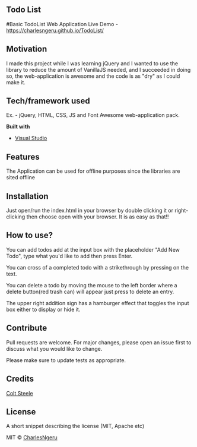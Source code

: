 ## Todo List
#Basic TodoList Web Application
Live Demo - https://charlesngeru.github.io/TodoList/

## Motivation
I made this project while I was learning jQuery and I wanted to use the library to reduce the amount of VanillaJS needed, and I succeeded in doing so, the web-application is awesome and the code is as "dry" as I could make it.

## Tech/framework used
Ex. - jQuery, HTML, CSS, JS and Font Awesome web-application pack.


<b>Built with</b>
- [Visual Studio](https://visualstudio.com)

## Features
The Application can be used for offline purposes since the libraries are sited offline

## Installation
Just open/run the index.html in your browser by double clicking it or right-clicking then choose open with your browser. It is as easy as that!!

## How to use?
You can add todos add at the input box with the placeholder "Add New Todo", type what you'd like to add then press Enter.

You can cross of a completed todo with a strikethrough by pressing on the text.

You can delete a todo by moving the mouse to the left border where a delete button(red trash can) will appear just press to delete an entry.

The upper right addition sign has a hamburger effect that toggles the input box either to display or hide it.

## Contribute

Pull requests are welcome. For major changes, please open an issue first to discuss what you would like to change.

Please make sure to update tests as appropriate.

## Credits
[Colt Steele](https://github.com/Colt)

## License
A short snippet describing the license (MIT, Apache etc)

MIT © [CharlesNgeru](https://github.com/CharlesNgeru)
